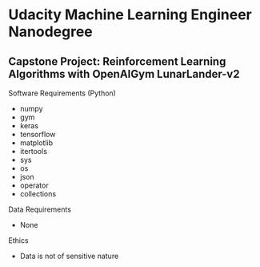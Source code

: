 # Udacity Machine Learning Engineer Nanodegree 
## Capstone Project: Reinforcement Learning Algorithms with OpenAIGym LunarLander-v2

Software Requirements (Python)
- numpy
- gym 
- keras
- tensorflow
- matplotlib
- itertools
- sys
- os
- json
- operator
- collections

Data Requirements
- None

Ethics
- Data is not of sensitive nature
